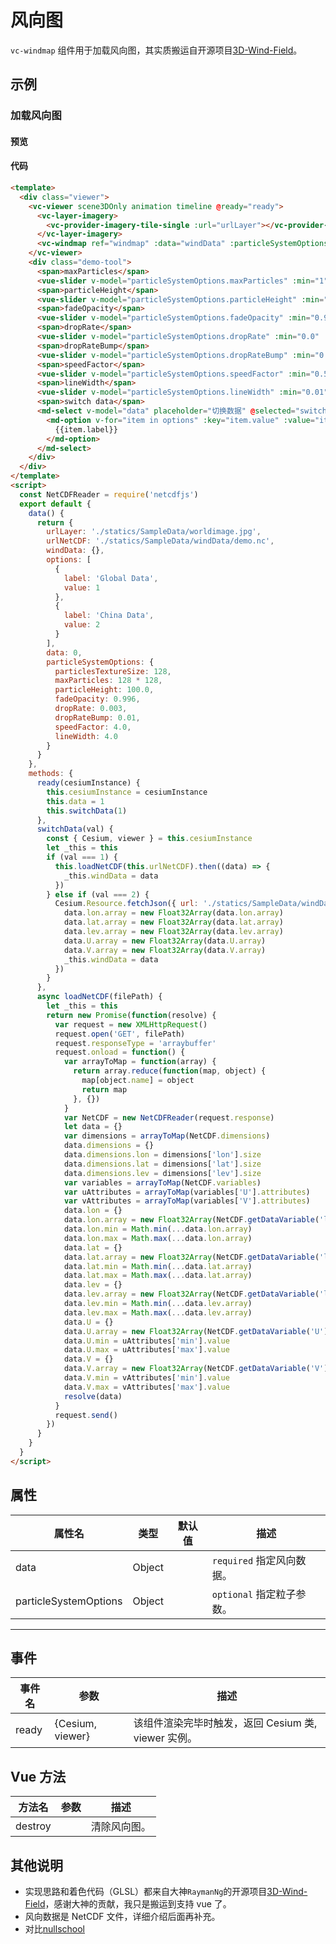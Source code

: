 # 风向图

`vc-windmap` 组件用于加载风向图，其实质搬运自开源项目[3D-Wind-Field](https://github.com/RaymanNg/3D-Wind-Field)。

## 示例

### 加载风向图

#### 预览

<doc-preview>
  <template>
    <div class="viewer">
      <vc-viewer scene3DOnly animation timeline @ready="ready">
        <vc-layer-imagery>
          <vc-provider-imagery-tile-single :url="urlLayer"></vc-provider-imagery-tile-single>
        </vc-layer-imagery>
        <vc-windmap ref="windmap" :data="windData" :particleSystemOptions="particleSystemOptions"> </vc-windmap>
      </vc-viewer>
      <div class="demo-tool">
        <span>maxParticles</span>
        <vue-slider v-model="particleSystemOptions.maxParticles" :min="1" :max="65536" :interval="1"></vue-slider>
        <span>particleHeight</span>
        <vue-slider v-model="particleSystemOptions.particleHeight" :min="1" :max="10000" :interval="1"></vue-slider>
        <span>fadeOpacity</span>
        <vue-slider v-model="particleSystemOptions.fadeOpacity" :min="0.90" :max="0.999" :interval="0.001"></vue-slider>
        <span>dropRate</span>
        <vue-slider v-model="particleSystemOptions.dropRate" :min="0.0" :max="0.1" :interval="0.001"></vue-slider>
        <span>dropRateBump</span>
        <vue-slider v-model="particleSystemOptions.dropRateBump" :min="0.0" :max="0.2" :interval="0.001"></vue-slider>
        <span>speedFactor</span>
        <vue-slider v-model="particleSystemOptions.speedFactor" :min="0.5" :max="100" :interval="0.1"></vue-slider>
        <span>lineWidth</span>
        <vue-slider v-model="particleSystemOptions.lineWidth" :min="0.01" :max="16" :interval="0.01"></vue-slider>
        <span>switch data</span>
        <md-select v-model="data" placeholder="切换数据" @selected="switchData">
          <md-option v-for="item in options" :key="item.value" :value="item.value">
            {{item.label}}
          </md-option>
        </md-select>
      </div>
    </div>
  </template>
  <script>
    const NetCDFReader = require('netcdfjs')
    export default {
      data() {
        return {
          urlLayer: './statics/SampleData/worldimage.jpg',
          urlNetCDF: './statics/SampleData/windData/demo.nc',
          windData: {},
          options: [
            {
              label: 'Global Data',
              value: 1
            },
            {
              label: 'China Data',
              value: 2
            }
          ],
          data: 0,
          particleSystemOptions: {
            particlesTextureSize: 128,
            maxParticles: 128 * 128,
            particleHeight: 100.0,
            fadeOpacity: 0.996,
            dropRate: 0.003,
            dropRateBump: 0.01,
            speedFactor: 4.0,
            lineWidth: 4.0
          }
        }
      },
      methods: {
        ready(cesiumInstance) {
          this.cesiumInstance = cesiumInstance
          this.data = 1
          this.switchData(1)
        },
        switchData(val) {
          const { Cesium, viewer } = this.cesiumInstance
          let _this = this
          if (val === 1) {
            this.loadNetCDF(this.urlNetCDF).then((data) => {
              _this.windData = data
            })
          } else if (val === 2) {
            Cesium.Resource.fetchJson({ url: './statics/SampleData/windData/wind.json' }).then((data) => {
              data.lon.array = new Float32Array(data.lon.array)
              data.lat.array = new Float32Array(data.lat.array)
              data.lev.array = new Float32Array(data.lev.array)
              data.U.array = new Float32Array(data.U.array)
              data.V.array = new Float32Array(data.V.array)
              _this.windData = data
            })
          }
        },
        async loadNetCDF(filePath) {
          let _this = this
          return new Promise(function(resolve) {
            var request = new XMLHttpRequest()
            request.open('GET', filePath)
            request.responseType = 'arraybuffer'
            request.onload = function() {
              var arrayToMap = function(array) {
                return array.reduce(function(map, object) {
                  map[object.name] = object
                  return map
                }, {})
              }
              var NetCDF = new NetCDFReader(request.response)
              let data = {}
              var dimensions = arrayToMap(NetCDF.dimensions)
              data.dimensions = {}
              data.dimensions.lon = dimensions['lon'].size
              data.dimensions.lat = dimensions['lat'].size
              data.dimensions.lev = dimensions['lev'].size
              var variables = arrayToMap(NetCDF.variables)
              var uAttributes = arrayToMap(variables['U'].attributes)
              var vAttributes = arrayToMap(variables['V'].attributes)
              data.lon = {}
              data.lon.array = new Float32Array(NetCDF.getDataVariable('lon').flat())
              data.lon.min = Math.min(...data.lon.array)
              data.lon.max = Math.max(...data.lon.array)
              data.lat = {}
              data.lat.array = new Float32Array(NetCDF.getDataVariable('lat').flat())
              data.lat.min = Math.min(...data.lat.array)
              data.lat.max = Math.max(...data.lat.array)
              data.lev = {}
              data.lev.array = new Float32Array(NetCDF.getDataVariable('lev').flat())
              data.lev.min = Math.min(...data.lev.array)
              data.lev.max = Math.max(...data.lev.array)
              data.U = {}
              data.U.array = new Float32Array(NetCDF.getDataVariable('U').flat())
              data.U.min = uAttributes['min'].value
              data.U.max = uAttributes['max'].value
              data.V = {}
              data.V.array = new Float32Array(NetCDF.getDataVariable('V').flat())
              data.V.min = vAttributes['min'].value
              data.V.max = vAttributes['max'].value
              resolve(data)
            }
            request.send()
          })
        }
      }
    }
  </script>
</doc-preview>

#### 代码

```html
<template>
  <div class="viewer">
    <vc-viewer scene3DOnly animation timeline @ready="ready">
      <vc-layer-imagery>
        <vc-provider-imagery-tile-single :url="urlLayer"></vc-provider-imagery-tile-single>
      </vc-layer-imagery>
      <vc-windmap ref="windmap" :data="windData" :particleSystemOptions="particleSystemOptions"> </vc-windmap>
    </vc-viewer>
    <div class="demo-tool">
      <span>maxParticles</span>
      <vue-slider v-model="particleSystemOptions.maxParticles" :min="1" :max="65536" :interval="1"></vue-slider>
      <span>particleHeight</span>
      <vue-slider v-model="particleSystemOptions.particleHeight" :min="1" :max="10000" :interval="1"></vue-slider>
      <span>fadeOpacity</span>
      <vue-slider v-model="particleSystemOptions.fadeOpacity" :min="0.90" :max="0.999" :interval="0.001"></vue-slider>
      <span>dropRate</span>
      <vue-slider v-model="particleSystemOptions.dropRate" :min="0.0" :max="0.1" :interval="0.001"></vue-slider>
      <span>dropRateBump</span>
      <vue-slider v-model="particleSystemOptions.dropRateBump" :min="0.0" :max="0.2" :interval="0.001"></vue-slider>
      <span>speedFactor</span>
      <vue-slider v-model="particleSystemOptions.speedFactor" :min="0.5" :max="100" :interval="0.1"></vue-slider>
      <span>lineWidth</span>
      <vue-slider v-model="particleSystemOptions.lineWidth" :min="0.01" :max="16" :interval="0.01"></vue-slider>
      <span>switch data</span>
      <md-select v-model="data" placeholder="切换数据" @selected="switchData">
        <md-option v-for="item in options" :key="item.value" :value="item.value">
          {{item.label}}
        </md-option>
      </md-select>
    </div>
  </div>
</template>
<script>
  const NetCDFReader = require('netcdfjs')
  export default {
    data() {
      return {
        urlLayer: './statics/SampleData/worldimage.jpg',
        urlNetCDF: './statics/SampleData/windData/demo.nc',
        windData: {},
        options: [
          {
            label: 'Global Data',
            value: 1
          },
          {
            label: 'China Data',
            value: 2
          }
        ],
        data: 0,
        particleSystemOptions: {
          particlesTextureSize: 128,
          maxParticles: 128 * 128,
          particleHeight: 100.0,
          fadeOpacity: 0.996,
          dropRate: 0.003,
          dropRateBump: 0.01,
          speedFactor: 4.0,
          lineWidth: 4.0
        }
      }
    },
    methods: {
      ready(cesiumInstance) {
        this.cesiumInstance = cesiumInstance
        this.data = 1
        this.switchData(1)
      },
      switchData(val) {
        const { Cesium, viewer } = this.cesiumInstance
        let _this = this
        if (val === 1) {
          this.loadNetCDF(this.urlNetCDF).then((data) => {
            _this.windData = data
          })
        } else if (val === 2) {
          Cesium.Resource.fetchJson({ url: './statics/SampleData/windData/wind.json' }).then((data) => {
            data.lon.array = new Float32Array(data.lon.array)
            data.lat.array = new Float32Array(data.lat.array)
            data.lev.array = new Float32Array(data.lev.array)
            data.U.array = new Float32Array(data.U.array)
            data.V.array = new Float32Array(data.V.array)
            _this.windData = data
          })
        }
      },
      async loadNetCDF(filePath) {
        let _this = this
        return new Promise(function(resolve) {
          var request = new XMLHttpRequest()
          request.open('GET', filePath)
          request.responseType = 'arraybuffer'
          request.onload = function() {
            var arrayToMap = function(array) {
              return array.reduce(function(map, object) {
                map[object.name] = object
                return map
              }, {})
            }
            var NetCDF = new NetCDFReader(request.response)
            let data = {}
            var dimensions = arrayToMap(NetCDF.dimensions)
            data.dimensions = {}
            data.dimensions.lon = dimensions['lon'].size
            data.dimensions.lat = dimensions['lat'].size
            data.dimensions.lev = dimensions['lev'].size
            var variables = arrayToMap(NetCDF.variables)
            var uAttributes = arrayToMap(variables['U'].attributes)
            var vAttributes = arrayToMap(variables['V'].attributes)
            data.lon = {}
            data.lon.array = new Float32Array(NetCDF.getDataVariable('lon').flat())
            data.lon.min = Math.min(...data.lon.array)
            data.lon.max = Math.max(...data.lon.array)
            data.lat = {}
            data.lat.array = new Float32Array(NetCDF.getDataVariable('lat').flat())
            data.lat.min = Math.min(...data.lat.array)
            data.lat.max = Math.max(...data.lat.array)
            data.lev = {}
            data.lev.array = new Float32Array(NetCDF.getDataVariable('lev').flat())
            data.lev.min = Math.min(...data.lev.array)
            data.lev.max = Math.max(...data.lev.array)
            data.U = {}
            data.U.array = new Float32Array(NetCDF.getDataVariable('U').flat())
            data.U.min = uAttributes['min'].value
            data.U.max = uAttributes['max'].value
            data.V = {}
            data.V.array = new Float32Array(NetCDF.getDataVariable('V').flat())
            data.V.min = vAttributes['min'].value
            data.V.max = vAttributes['max'].value
            resolve(data)
          }
          request.send()
        })
      }
    }
  }
</script>
```

## 属性

| 属性名                | 类型   | 默认值 | 描述                      |
| --------------------- | ------ | ------ | ------------------------- |
| data                  | Object |        | `required` 指定风向数据。 |
| particleSystemOptions | Object |        | `optional` 指定粒子参数。 |

---

## 事件

| 事件名 | 参数             | 描述                                                |
| ------ | ---------------- | --------------------------------------------------- |
| ready  | {Cesium, viewer} | 该组件渲染完毕时触发，返回 Cesium 类, viewer 实例。 |

## Vue 方法

| 方法名  | 参数 | 描述         |
| ------- | ---- | ------------ |
| destroy |      | 清除风向图。 |

## 其他说明

- 实现思路和着色代码（GLSL）都来自大神`RaymanNg`的开源项目[3D-Wind-Field](https://github.com/RaymanNg/3D-Wind-Field)，感谢大神的贡献，我只是搬运到支持 vue 了。
- 风向数据是 NetCDF 文件，详细介绍后面再补充。
- 对比[nullschool](https://earth.nullschool.net/)
